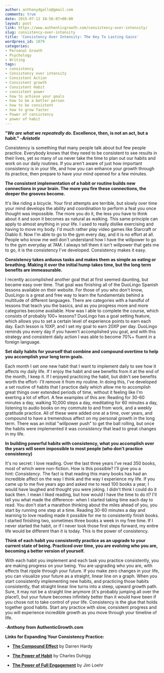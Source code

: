 ```yaml
---
author: anthonydgallo@gmail.com
comments: true
date: 2015-07-12 18:56:07+00:00
layout: post
link: https://www.authenticgrowth.com/consistency-over-intensity/
slug: consistency-over-intensity
title: 'Consistency Over Intensity: The Key To Lasting Gains'
wordpress_id: 1879
categories:
- Personal Growth
- Psychology
- Writing
tags:
- consistency
- Consistency over intensity
- Consistent Action
- Consistent growth
- Consistent Habit
- consistent power
- how to achieve your goals
- how to be a better person
- how to be consistent
- how to grow faster
- Power of consistency
- power of habit
---
```


**"_We are what we repeatedly do_. Excellence, then, is not an act, but a habit." -_Aristotle_**

Consistency is something that many people talk about but few people practice. Everybody knows that they need to be consistent to see results in their lives, yet so many of us never take the time to plan out our habits and work on our daily routines. If you aren't aware of just how important consistency is in your life, and how you can enhance your growth through its practice, then prepare to have your mind opened for a few minutes.

**The consistent implementation of a habit or routine builds new connections in your brain. The more you fire these connections, the deeper the grooves become.**

It's like riding a bicycle. Your first attempts are terrible, but slowly over time your mind develops the ability and coordination to perform a feat you once thought was impossible. The more you do it, the less you have to think about it and soon it becomes as natural as walking. This same principle can apply to almost anything in your life. I used to really dislike exercising and having to move my body. I'd much rather play video games like Starcraft or Diablo II. Now I'm able to go to the gym every day, and it is no effort at all. People who know me well don't understand how I have the willpower to go to the gym everyday at 7AM. I always tell them it isn't willpower that gets me to go, it is the consistency I've developed. Consistency makes it easy.

**Consistency takes arduous tasks and makes them as simple as eating or breathing. Making it over the initial hump takes time, but the long term benefits are immeasurable.**

I recently accomplished another goal that at first seemed daunting, but became easy over time. That goal was finishing all of the DuoLingo Spanish lessons available on their website. For those of you who don't know, DuoLingo is a great and free way to learn the fundamentals behind a multitude of different languages. There are categories with a handful of lessons that teach you the basics, and as you progress more and more categories become available. How was I able to complete the course, which consists of probably 100+ lessons? DuoLingo has a goal setting feature, which allows you to set a certain level of experience points to earn each day. Each lesson is 10XP, and I set my goal to earn 20XP per day. DuoLingo reminds you every day if you haven't accomplished you goal, and with this strategy and consistent daily action I was able to become 70%+ fluent in a foreign language.

**Set daily habits for yourself that combine and compound overtime to help you accomplish your long term goals.**

Each month I set one new habit that I want to implement daily to see how it affects my daily life. If I enjoy the habit and see benefits from it at the end of the month, I keep it. If I enjoyed practicing the habit, but didn't see benefits worth the effort- I'll remove it from my routine. In doing this, I've developed a set routine of habits that I practice daily which allow me to accomplish great things over extended periods of time, without it feeling like I'm exerting a lot of effort. A few examples of this are: Reading for 30-60 minutes a day, walking 10,000 steps a day, meditating for 60 minutes a day, listening to audio books on my commute to and from work, and a weekly gratitude practice. All of these were added one at a time, over years, and compound to have a tremendous affect on my personal growth in the long term. There was an initial "willpower push" to get the ball rolling, but once the habits were implemented it was _consistency_ that lead to great changes in my life.

**In building powerful habits with consistency, what you accomplish over the years will seem impossible to most people (who don't practice consistency)**

It's no secret: I love reading. Over the last three years I've read 350 books, most of which were non-fiction. How is this possible? I'll give you a hint: _Consistency_. The fact is that reading this many books has had an incredible affect on the way I think and the way I experience my life. If you came up to me five years ago and asked me to read 100 books a year, I would have laughed and thought you were joking. I didn't think I could do it back then. I mean I liked reading, but how would I have the time to do it? I'll tell you what made the difference- when I started taking time each day to read. You don't start a marathon thinking about the miles ahead of you, you start by running one step at a time. Reading 30-60 minutes a day and learning to love reading made it possible for me to consistently finish books. I started finishing two, sometimes three books a week in my free time. If I never started the habit, or if I never took those first steps forward, my entire life would be different than it is today. This is the power of consistency.

**Think of each habit you consistently practice as an upgrade to your current state of being. Practiced over time, you are evolving who you are, becoming a better version of yourself.**

With each habit you implement and each task you practice consistently, you are making progress on your being. You are upgrading who you are, with effects that ripple through your future. If you make zero changes in your life, you can visualize your future as a straight, linear line on a graph. When you start consistently implementing new habits, and practicing those habits consistently, that straight linear line turns into a steep, upward growth path. Sure, it may not be a straight line anymore (it's probably jumping all over the place!), but your future becomes infinitely better than it would have been if you chose not to take control of your life. Consistency is the glue that holds together good habits. Start any practice with slow, consistent progress and you will experience incredible growth as you move through your timeline of life.

-**Anthony from AuthenticGrowth.com**

**Links for Expanding Your Consistency Practice:**



 	
  * **[The Compound Effect](http://amzn.to/1dUo7e8)** by Darren Hardy

 	
  * **[The Power of Habit](http://amzn.to/1Shjjx9)** by Charles Duhigg

 	
  * **[The Power of Full Engagement](http://amzn.to/1ShjgRU)** by Jim Loehr


